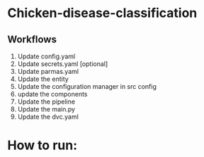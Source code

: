 # Chicken-disease-classification


## Workflows

1. Update config.yaml
2. Update secrets.yaml [optional]
3. Update parmas.yaml
4. Update the entity
5. Update the configuration manager in src config
6. update the components 
7. Update the pipeline
8. Update the main.py
9. Update the dvc.yaml


# How to run:
